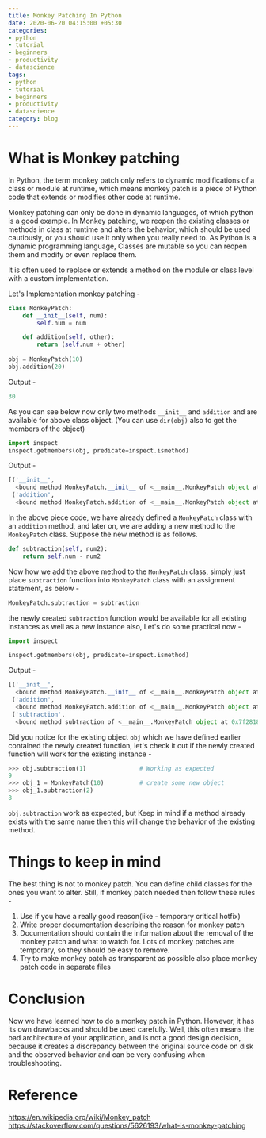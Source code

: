 ```yaml
---
title: Monkey Patching In Python
date: 2020-06-20 04:15:00 +05:30
categories:
- python
- tutorial
- beginners
- productivity
- datascience
tags:
- python
- tutorial
- beginners
- productivity
- datascience
category: blog
---
```


# What is Monkey patching
In Python, the term monkey patch only refers to dynamic modifications of a class or module at runtime, which means monkey patch is a piece of Python code that extends or modifies other code at runtime.

Monkey patching can only be done in dynamic languages, of which python is a good example. In Monkey patching, we reopen the existing classes or methods in class at runtime and alters the behavior, which should be used cautiously, or you should use it only when you really need to. As Python is a dynamic programming language, Classes are mutable so you can reopen them and modify or even replace them.

It is often used to replace or extends a method on the module or class level with a custom implementation.

Let's Implementation monkey patching -

```python
class MonkeyPatch:
    def __init__(self, num):
        self.num = num

    def addition(self, other):
        return (self.num + other)
    
obj = MonkeyPatch(10)
obj.addition(20)
```
Output - 
```python
30
```
As you can see below now only two methods `__init__` and `addition` and are available for above class object. (You can use `dir(obj)` also to get the members of the object)

```python
import inspect 
inspect.getmembers(obj, predicate=inspect.ismethod)                                                                                                                                       
```
Output - 
```python
[('__init__',
  <bound method MonkeyPatch.__init__ of <__main__.MonkeyPatch object at 0x7f32495d7c50>>),
 ('addition',
  <bound method MonkeyPatch.addition of <__main__.MonkeyPatch object at 0x7f32495d7c50>>)]
```
In the above piece code, we have already defined a `MonkeyPatch` class with an `addition` method, and later on, we are adding a new method to the `MonkeyPatch` class. Suppose the new method is as follows.
```python
def subtraction(self, num2):
    return self.num - num2
```
Now how we add the above method to the `MonkeyPatch` class, simply just place `subtraction` function into `MonkeyPatch` class with an assignment statement, as below -
```python
MonkeyPatch.subtraction = subtraction
```
the newly created `subtraction` function would be available for all existing instances as well as a new instance also, Let's do some practical now - 
```python
import inspect

inspect.getmembers(obj, predicate=inspect.ismethod)
```
Output - 
```python
[('__init__',
  <bound method MonkeyPatch.__init__ of <__main__.MonkeyPatch object at 0x7f28186b8c88>>),
 ('addition',
  <bound method MonkeyPatch.addition of <__main__.MonkeyPatch object at 0x7f28186b8c88>>),
 ('subtraction',
  <bound method subtraction of <__main__.MonkeyPatch object at 0x7f28186b8c88>>)]
```
Did you notice for the existing object `obj` which we have defined earlier contained the newly created function, let's check it out if the newly created function will work for the existing instance -
```python
>>> obj.subtraction(1)               # Working as expected
9
>>> obj_1 = MonkeyPatch(10)          # create some new object
>>> obj_1.subtraction(2)
8
```
`obj.subtraction` work as expected, but Keep in mind if a method already exists with the same name then this will change the behavior of the existing method.

# Things to keep in mind
The best thing is not to monkey patch. You can define child classes for the ones you want to alter. Still, if monkey patch needed then follow these rules -

1. Use if you have a really good reason(like - temporary critical hotfix)
2. Write proper documentation describing the reason for monkey patch
3. Documentation should contain the information about the removal of the monkey patch and what to watch for. Lots of monkey patches are temporary, so they should be easy to remove.
4. Try to make monkey patch as transparent as possible also place monkey patch code in separate files

# Conclusion 
Now we have learned how to do a monkey patch in Python. However, it has its own drawbacks and should be used carefully. Well, this often means the bad architecture of your application, and is not a good design decision, because it creates a discrepancy between the original source code on disk and the observed behavior and can be very confusing when troubleshooting.

# Reference
https://en.wikipedia.org/wiki/Monkey_patch
https://stackoverflow.com/questions/5626193/what-is-monkey-patching